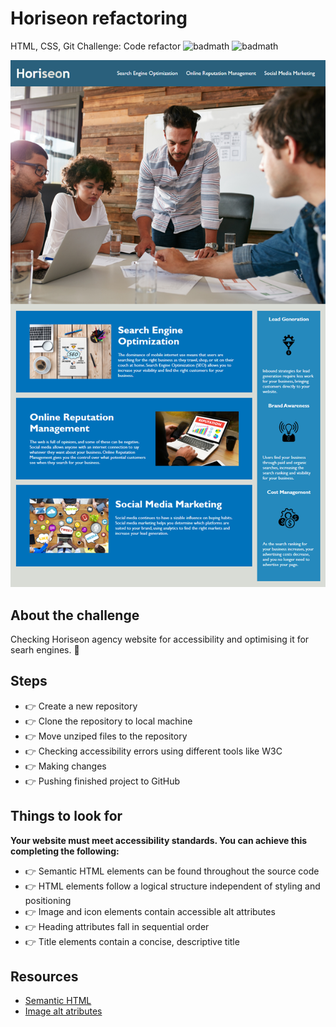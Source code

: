 # Horiseon refactoring

HTML, CSS, Git Challenge: Code refactor ![badmath](https://img.shields.io/github/languages/top/nielsenjared/badmath) ![badmath](https://img.shields.io/https://img.shields.io/gitlab/languages/count/Val-Design-Code/horiseon-refactoring)

![alt text](assets/images/01-html-css-git-challenge-demo.png)

## About the challenge

Checking Horiseon agency website for accessibility and optimising it for searh engines. :mag_right:

## Steps

- :point_right: Create a new repository
- :point_right: Clone the repository to local machine
- :point_right: Move unziped files to the repository
- :point_right: Checking accessibility errors using different tools like W3C
- :point_right: Making changes
- :point_right: Pushing finished project to GitHub

## Things to look for

**Your website must meet accessibility standards. You can achieve this completing the following:**

- :point_right: Semantic HTML elements can be found throughout the source code
- :point_right: HTML elements follow a logical structure independent of styling and positioning
- :point_right: Image and icon elements contain accessible alt attributes
- :point_right: Heading attributes fall in sequential order
- :point_right: Title elements contain a concise, descriptive title

## Resources

- [Semantic HTML](https://www.w3schools.com/html/html5_semantic_elements.asp)
- [Image alt atributes](https://www.w3schools.com/tags/att_img_alt.asp)
